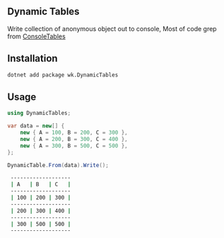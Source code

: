 ## Dynamic Tables

Write collection of anonymous object out to console, Most of code grep from [ConsoleTables](https://github.com/khalidabuhakmeh/ConsoleTables)

## Installation

```bash
dotnet add package wk.DynamicTables
```

## Usage

```csharp
using DynamicTables;

var data = new[] {
    new { A = 100, B = 200, C = 300 },
    new { A = 200, B = 300, C = 400 },
    new { A = 300, B = 500, C = 500 },
};

DynamicTable.From(data).Write();
```

```bash
 -------------------
 | A   | B   | C   |
 -------------------
 | 100 | 200 | 300 |
 -------------------
 | 200 | 300 | 400 |
 -------------------
 | 300 | 500 | 500 |
 -------------------
 ```